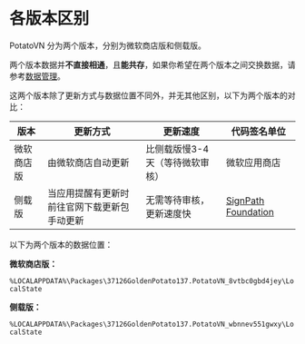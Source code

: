 ﻿---
order: 1
---
# 各版本区别

PotatoVN 分为两个版本，分别为微软商店版和侧载版。

两个版本数据并**不直接相通**，且**能共存**，如果你希望在两个版本之间交换数据，请参考[数据管理](/usage/advance/data-exchange.html)。

这两个版本除了更新方式与数据位置不同外，并无其他区别，以下为两个版本的对比：

| 版本       | 更新方式                                     | 更新速度                        | 代码签名单位                              |
| ---------- | -------------------------------------------- | ------------------------------- | ----------------------------------------- |
| 微软商店版 | 由微软商店自动更新                           | 比侧载版慢3-4天（等待微软审核） | 微软应用商店                              |
| 侧载版     | 当应用提醒有更新时前往官网下载更新包手动更新 | 无需等待审核，更新速度快        | [SignPath Foundation](https://signpath.org/) |

以下为两个版本的数据位置：

**微软商店版：**

`%LOCALAPPDATA%\Packages\37126GoldenPotato137.PotatoVN_8vtbc0gbd4jey\LocalState`

**侧载版：**

`%LOCALAPPDATA%\Packages\37126GoldenPotato137.PotatoVN_wbnnev551gwxy\LocalState`
